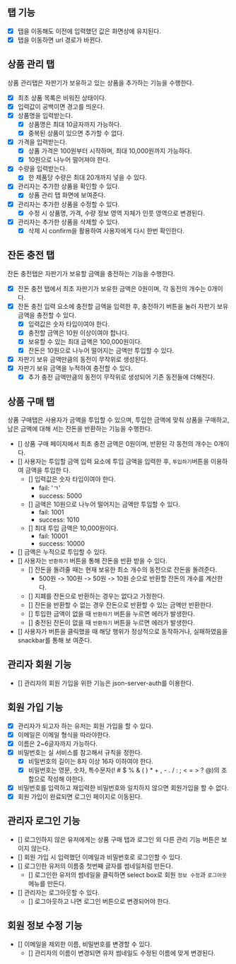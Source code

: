 ## 탭 기능

- [x] 탭을 이동해도 이전에 입력했던 값은 화면상에 유지된다.
- [x] 탭을 이동하면 url 경로가 바뀐다.

## 상품 관리 탭

상품 관리탭은 자판기가 보유하고 있는 상품을 추가하는 기능을 수행한다.

- [x] 최초 상품 목록은 비워진 상태이다.
- [x] 입력값이 공백이면 경고를 띄운다.
- [x] 상품명을 입력받는다.
  - [x] 상품명은 최대 10글자까지 가능하다.
  - [x] 중복된 상품이 있으면 추가할 수 없다.
- [x] 가격을 입력받는다.
  - [x] 상품 가격은 100원부터 시작하며, 최대 10,000원까지 가능하다.
  - [x] 10원으로 나누어 떨어져야 한다.
- [x] 수량을 입력받는다.
  - [x] 한 제품당 수량은 최대 20개까지 넣을 수 있다.
- [x] 관리자는 추가한 상품을 확인할 수 있다.
  - [x] 상품 관리 탭 화면에 보여준다.
- [x] 관리자는 추가한 상품을 수정할 수 있다.
  - [x] 수정 시 상품명, 가격, 수량 정보 영역 자체가 인풋 영역으로 변경된다.
- [x] 관리자는 추가한 상품을 삭제할 수 있다.
  - [x] 삭제 시 confirm을 활용하여 사용자에게 다시 한번 확인한다.

## 잔돈 충전 탭

잔돈 충전탭은 자판기가 보유할 금액을 충전하는 기능을 수행한다.

- [x] 잔돈 충전 탭에서 최초 자판기가 보유한 금액은 0원이며, 각 동전의 개수는 0개이다.
- [x] 잔돈 충전 입력 요소에 충전할 금액을 입력한 후, 충전하기 버튼을 눌러 자판기 보유 금액을 충전할
      수 있다.
  - [x] 입력값은 숫자 타입이여야 한다.
  - [x] 충전할 금액은 10원 이상이여야 합니다.
  - [x] 보유할 수 있는 최대 금액은 100,000원이다.
  - [x] 잔돈은 10원으로 나누어 떨어지는 금액만 투입할 수 있다.
- [x] 자판기 보유 금액만큼의 동전이 무작위로 생성된다.
- [x] 자판기 보유 금액을 누적하여 충전할 수 있다.
  - [x] 추가 충전 금액만큼의 동전이 무작위로 생성되어 기존 동전들에 더해진다.

## 상품 구매 탭

상품 구매탭은 사용자가 금액을 투입할 수 있으며, 투입한 금액에 맞춰 상품을 구매하고, 남은 금액에 대해
서는 잔돈을 반환하는 기능을 수행한다.

- [] 상품 구매 페이지에서 최초 충전 금액은 0원이며, 반환된 각 동전의 개수는 0개이다.
- [] 사용자는 투입할 금액 입력 요소에 투입 금액을 입력한 후, `투입하기`버튼을 이용하여 금액을 투입한
  다.
  - [] 입력값은 숫자 타입이여야 한다.
    - fail: 'ㄱ'
    - success: 5000
  - [] 금액은 10원으로 나누어 떨어지는 금액만 투입할 수 있다.
    - fail: 1001
    - success: 1010
  - [] 최대 투입 금액은 10,000원이다.
    - fail: 10001
    - success: 10000
- [] 금액은 누적으로 투입할 수 있다.
- [] 사용자는 `반환하기` 버튼을 통해 잔돈을 반환 받을 수 있다.
  - [] 잔돈을 돌려줄 때는 현재 보유한 최소 개수의 동전으로 잔돈을 돌려준다.
    - 500원 -> 100원 -> 50원 -> 10원 순으로 반환할 잔돈의 개수를 계산한다.
  - [] 지폐를 잔돈으로 반환하는 경우는 없다고 가정한다.
  - [] 잔돈을 반환할 수 없는 경우 잔돈으로 반환할 수 있는 금액만 반환한다.
  - [] 투입한 금액이 없을 때 `반환하기` 버튼을 누르면 에러가 발생한다.
  - [] 충전된 잔돈이 없을 때 `반환하기` 버튼을 누르면 에러가 발생한다.
- [] 사용자가 버튼을 클릭했을 때 해당 행위가 정상적으로 동작하거나, 실패하였음을 snackbar를 통해 보
  여준다.

## 관리자 회원 기능

- [] 관리자의 회원 가입을 위한 기능은 json-server-auth를 이용한다.

## 회원 가입 기능

- [x] 관리자가 되고자 하는 유저는 회원 가입을 할 수 있다.
- [x] 이메일은 이메일 형식을 따라야한다.
- [x] 이름은 2~6글자까지 가능하다.
- [x] 비밀번호는 실 서비스를 참고해서 규칙을 정한다.
  - [x] 비밀번호의 길이는 8자 이상 16자 이하여야 한다.
  - [x] 비밀번호는 영문, 숫자, 특수문자(! # $ % & ( ) \* + , - . / : ; < = > ? @)의 조합으로 작성해
        야한다.
- [x] 비밀번호를 입력하고 재입력한 비밀번호와 일치하지 않으면 회원가입을 할 수 없다.
- [x] 회원 가입이 완료되면 로그인 페이지로 이동된다.

## 관리자 로그인 기능

- [] 로그인하지 않은 유저에게는 상품 구매 탭과 로그인 외 다른 관리 기능 버튼은 보이지 않는다.
- [] 회원 가입 시 입력했던 이메일과 비밀번호로 로그인할 수 있다.
- [] 로그인한 유저의 이름중 첫번째 글자를 썸네일처럼 만든다.
  - [] 로그인한 유저의 썸네일을 클릭하면 select box로 회원 `정보 수정`과 `로그아웃` 메뉴를 만든다.
- [] 관리자는 로그아웃할 수 있다.
  - [] 로그아웃하고 나면 로그인 버튼으로 변경되어야 한다.

## 회원 정보 수정 기능

- [] 이메일을 제외한 이름, 비밀번호를 변경할 수 있다.
  - [] 관리자의 이름이 변경되면 유저 썸네일도 수정된 이름에 맞게 변경된다.
